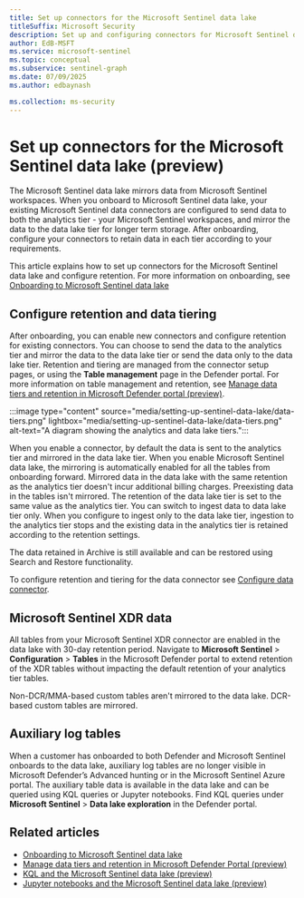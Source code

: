 ```yaml
---  
title: Set up connectors for the Microsoft Sentinel data lake
titleSuffix: Microsoft Security  
description: Set up and configuring connectors for Microsoft Sentinel data lake.
author: EdB-MSFT  
ms.service: microsoft-sentinel  
ms.topic: conceptual
ms.subservice: sentinel-graph
ms.date: 07/09/2025
ms.author: edbaynash  

ms.collection: ms-security  
---  
```


# Set up connectors for the Microsoft Sentinel data lake (preview)

The Microsoft Sentinel data lake mirrors data from Microsoft Sentinel workspaces. When you onboard to Microsoft Sentinel data lake, your existing Microsoft Sentinel data connectors are configured to send data to both the analytics tier - your Microsoft Sentinel workspaces, and mirror the data to the data lake tier for longer term storage. After onboarding, configure your connectors to retain data in each tier according to your requirements.   

This article explains how to set up connectors for the Microsoft Sentinel data lake and configure retention. For more information on onboarding, see [Onboarding to Microsoft Sentinel data lake](sentinel-lake-onboarding.md)

## Configure retention and data tiering

After onboarding, you can enable new connectors and configure retention for existing connectors. You can choose to send the data to the analytics tier and mirror the data to the data lake tier or send the data only to the data lake tier. Retention and tiering are managed from the connector setup pages, or using the **Table management** page in the Defender portal. For more information on table management and retention, see [Manage data tiers and retention in Microsoft Defender portal (preview)](../manage-data-overview.md).

:::image type="content" source="media/setting-up-sentinel-data-lake/data-tiers.png" lightbox="media/setting-up-sentinel-data-lake/data-tiers.png" alt-text="A diagram showing the analytics and data lake tiers.":::

When you enable a connector, by default the data is sent to the analytics tier and mirrored in the data lake tier. When you enable Microsoft Sentinel data lake, the mirroring is automatically enabled for all the tables from onboarding forward. Mirrored data in the data lake with the same retention as the analytics tier doesn't incur additional billing charges.
Preexisting data in the tables isn't mirrored. The retention of the data lake tier is set to the same value as the analytics tier. You can switch to ingest data to data lake tier only. When you configure to ingest only to the data lake tier, ingestion to the analytics tier stops and the existing data in the analytics tier is retained according to the retention settings.

The data retained in Archive is still available and can be restored using Search and Restore functionality. 

To configure retention and tiering for the data connector see [Configure data connector](../configure-data-connector.md).

 ## Microsoft Sentinel XDR data

All tables from your Microsoft Sentinel XDR connector are enabled in the data lake with 30-day retention period. Navigate to **Microsoft Sentinel** > **Configuration** > **Tables** in the Microsoft Defender portal to extend retention of the XDR tables without impacting the default retention of your analytics tier tables.
 
Non-DCR/MMA-based custom tables aren't mirrored to the data lake. DCR-based custom tables are mirrored.

## Auxiliary log tables 

When a customer has onboarded to both Defender and Microsoft Sentinel onboards to the data lake, auxiliary log tables are no longer visible in Microsoft Defender’s Advanced hunting or in the Microsoft Sentinel Azure portal. The auxiliary table data is available in the data lake and can be queried using KQL queries or Jupyter notebooks. Find KQL queries under **Microsoft Sentinel** > **Data lake exploration** in the Defender portal.
 

## Related articles

- [Onboarding to Microsoft Sentinel data lake](sentinel-lake-onboarding.md)
- [Manage data tiers and retention in Microsoft Defender Portal (preview)](https://aka.ms/manage-data-defender-portal-overview)
- [KQL and the Microsoft Sentinel data lake (preview)](kql-overview.md)
- [Jupyter notebooks and the Microsoft Sentinel data lake (preview)](notebooks-overview.md)

